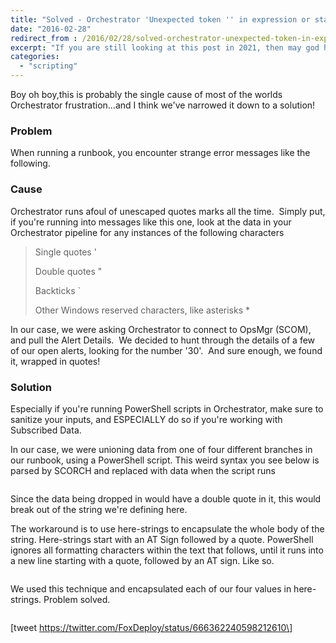 ```yaml
---
title: "Solved - Orchestrator 'Unexpected token '' in expression or statement'"
date: "2016-02-28"
redirect_from : /2016/02/28/solved-orchestrator-unexpected-token-in-expression-or-statement
excerpt: "If you are still looking at this post in 2021, then may god have mercy on your soul"
categories: 
  - "scripting"
---
```


Boy oh boy,this is probably the single cause of most of the worlds Orchestrator frustration...and I think we've narrowed it down to a solution!

### Problem

When running a runbook, you encounter strange error messages like the following.



### Cause

Orchestrator runs afoul of unescaped quotes marks all the time.  Simply put, if you're running into messages like this one, look at the data in your Orchestrator pipeline for any instances of the following characters

> Single quotes '
> 
> Double quotes "
> 
> Backticks \`
> 
> Other Windows reserved characters, like asterisks \*

In our case, we were asking Orchestrator to connect to OpsMgr (SCOM), and pull the Alert Details.  We decided to hunt through the details of a few of our open alerts, looking for the number '30'.  And sure enough, we found it, wrapped in quotes!



### Solution

Especially if you're running PowerShell scripts in Orchestrator, make sure to sanitize your inputs, and ESPECIALLY do so if you're working with Subscribed Data.

In our case, we were unioning data from one of four different branches in our runbook, using a PowerShell script. This weird syntax you see below is parsed by SCORCH and replaced with data when the script runs

```powershell #alert could be in one of four subscribed data variable, grab them all, and only select the ones with a value $AlertDescription = "\\\`d.T.~Ed/{7A0178D7-4832-42E4-89B5-CDE1D78DAA21}.ManagementGroup\\\`d.T.~Ed/", "\\\`d.T.~Ed/{464D77D7-C726-4391-855D-EA601A859AD0}.ManagementGroup\\\`d.T.~Ed/", "\\\`d.T.~Ed/{D9229F99-59FE-4F00-9274-E13A1205D388}.ManagementGroup\\\`d.T.~Ed/", "\\\`d.T.~Ed/{5F4E8FAA-B737-4DEB-973D-09A6C4E5D8C2}.ManagementGroup\\\`d.T.~Ed/" | ForEach-Object {if ($\_) {$\_}} 
```

Since the data being dropped in would have a double quote in it, this would break out of the string we're defining here.

The workaround is to use here-strings to encapsulate the whole body of the string. Here-strings start with an AT Sign followed by a quote. PowerShell ignores all formatting characters within the text that follows, until it runs into a new line starting with a quote, followed by an AT sign. Like so.

```powershell @" Put anything here, and PowerShell will respect white-space and ignore special characters, like single or double quotes "@ 
```

We used this technique and encapsulated each of our four values in here-strings. Problem solved.

```powershell #alert could be in one of four subscribed data variable, grab them all, and only select the ones with a value $AlertDescription = @" \\\`d.T.~Ed/{7A0178D7-4832-42E4-89B5-CDE1D78DAA21}.Description\\\`d.T.~Ed/ "@, @" \\\`d.T.~Ed/{464D77D7-C726-4391-855D-EA601A859AD0}.Description\\\`d.T.~Ed/ "@, @" \\\`d.T.~Ed/{D9229F99-59FE-4F00-9274-E13A1205D388}.Description\\\`d.T.~Ed/ "@, @" \\\`d.T.~Ed/{5F4E8FAA-B737-4DEB-973D-09A6C4E5D8C2}.Description\\\`d.T.~Ed/ "@ | ForEach-Object {if ($\_) {$\_}} 
```

\[tweet https://twitter.com/FoxDeploy/status/666362240598212610\]
